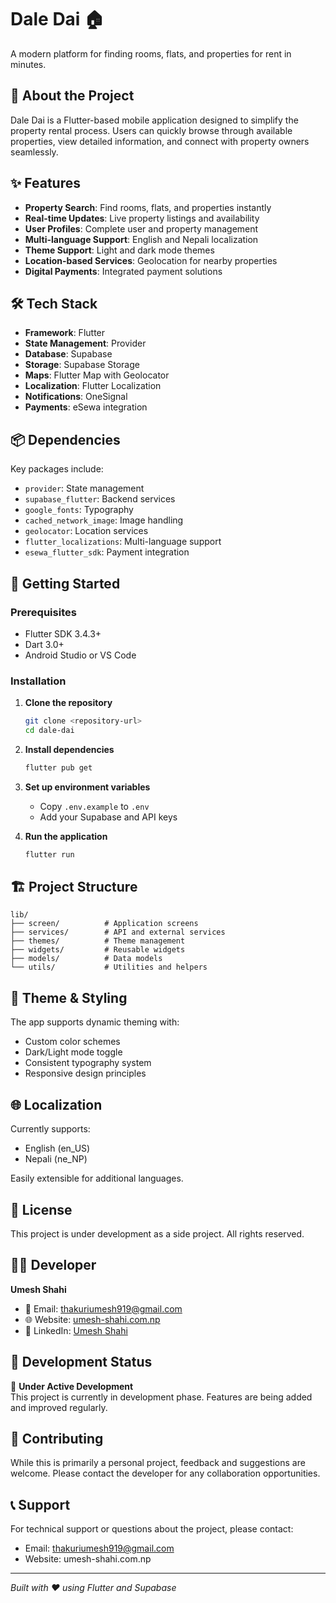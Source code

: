 # Dale Dai 🏠

A modern platform for finding rooms, flats, and properties for rent in minutes.

## 📱 About the Project

Dale Dai is a Flutter-based mobile application designed to simplify the property rental process. Users can quickly browse through available properties, view detailed information, and connect with property owners seamlessly.

## ✨ Features

- **Property Search**: Find rooms, flats, and properties instantly
- **Real-time Updates**: Live property listings and availability
- **User Profiles**: Complete user and property management
- **Multi-language Support**: English and Nepali localization
- **Theme Support**: Light and dark mode themes
- **Location-based Services**: Geolocation for nearby properties
- **Digital Payments**: Integrated payment solutions

## 🛠️ Tech Stack

- **Framework**: Flutter
- **State Management**: Provider
- **Database**: Supabase
- **Storage**: Supabase Storage
- **Maps**: Flutter Map with Geolocator
- **Localization**: Flutter Localization
- **Notifications**: OneSignal
- **Payments**: eSewa integration

## 📦 Dependencies

Key packages include:

- `provider`: State management
- `supabase_flutter`: Backend services
- `google_fonts`: Typography
- `cached_network_image`: Image handling
- `geolocator`: Location services
- `flutter_localizations`: Multi-language support
- `esewa_flutter_sdk`: Payment integration

## 🚀 Getting Started

### Prerequisites

- Flutter SDK 3.4.3+
- Dart 3.0+
- Android Studio or VS Code

### Installation

1. **Clone the repository**

   ```bash
   git clone <repository-url>
   cd dale-dai
   ```

2. **Install dependencies**

   ```bash
   flutter pub get
   ```

3. **Set up environment variables**

   - Copy `.env.example` to `.env`
   - Add your Supabase and API keys

4. **Run the application**
   ```bash
   flutter run
   ```

## 🏗️ Project Structure

```
lib/
├── screen/          # Application screens
├── services/        # API and external services
├── themes/          # Theme management
├── widgets/         # Reusable widgets
├── models/          # Data models
└── utils/           # Utilities and helpers
```

## 🎨 Theme & Styling

The app supports dynamic theming with:

- Custom color schemes
- Dark/Light mode toggle
- Consistent typography system
- Responsive design principles

## 🌐 Localization

Currently supports:

- English (en_US)
- Nepali (ne_NP)

Easily extensible for additional languages.

## 📄 License

This project is under development as a side project. All rights reserved.

## 👨‍💻 Developer

**Umesh Shahi**

- 📧 Email: thakuriumesh919@gmail.com
- 🌐 Website: [umesh-shahi.com.np](https://umesh-shahi.com.np)
- 💼 LinkedIn: [Umesh Shahi](https://linkedin.com/in/umesh-shahi)

## 🔄 Development Status

🚧 **Under Active Development**  
This project is currently in development phase. Features are being added and improved regularly.

## 🤝 Contributing

While this is primarily a personal project, feedback and suggestions are welcome. Please contact the developer for any collaboration opportunities.

## 📞 Support

For technical support or questions about the project, please contact:

- Email: thakuriumesh919@gmail.com
- Website: umesh-shahi.com.np

---

_Built with ❤️ using Flutter and Supabase_
